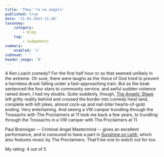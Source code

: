 ```yaml
---
title: 'They''re no angels'
published: true
date: '21-01-2013 21:30'
taxonomy:
    category:
        - blog
    tag:
        - Judgements
summary:
    enabled: '1'
subhead: ' '
header_image: '0'
---
```


A Ken Loach comedy? For the first half hour or so that seemed unlikely in the extreme. Oh sure, there were laughs as the Voice of God tried to prevent a harmless drunk falling under a fast-approaching train. But as the beak sentenced the four stars to community service, and awful sudden violence rained down, I had my doubts. Quite suddenly, though, [The Angels' Share](http://www.imdb.com/title/tt1924394/) left gritty reality behind and crossed the border into comedy heist land, complete with kilt jokes, almost cock-up and nail-biter hearts-of-gold ending. Very entertaining. And seeing a VW camper trundling through the Trossachs with The Proclaimers at 11 took me back a few years, to trundling through the Trossachs in a VW camper with The Proclaimers at 11. 

Paul Brannigan -- Criminal Angel Mastermind -- gives an excellent performance, and is rumoured to have a part in [Sunshine on Leith](http://www.imdb.com/title/tt2481198/), which also features music by The Proclaimers. That'll be one to watch out for too.

My rating: 4 out of 5
